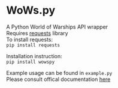 # WoWs.py
A  Python World of Warships API wrapper  
Requires [requests](http://docs.python-requests.org/en/master/) library  
To install requests:  
``pip install requests``    

Installation instruction:  
``pip install wowspy``    

Example usage can be found in ``example.py``  
Please consult offical documentation [here](https://developers.wargaming.net/reference)
